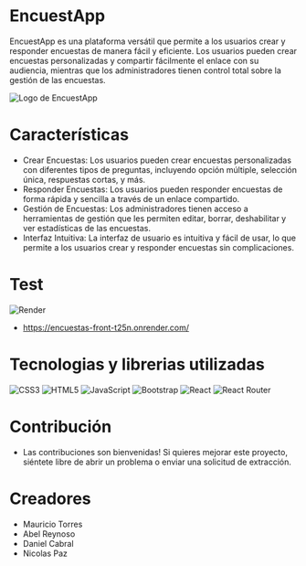 # EncuestApp
EncuestApp es una plataforma versátil que permite a los usuarios crear y responder encuestas de manera fácil y eficiente. Los usuarios pueden crear encuestas personalizadas y compartir fácilmente el enlace con su audiencia, mientras que los administradores tienen control total sobre la gestión de las encuestas.

![Logo de EncuestApp](./assets/logo.jpg)

# Características
- Crear Encuestas: Los usuarios pueden crear encuestas personalizadas con diferentes tipos de preguntas, incluyendo opción múltiple, selección única, respuestas cortas, y más.
- Responder Encuestas: Los usuarios pueden responder encuestas de forma rápida y sencilla a través de un enlace compartido.
- Gestión de Encuestas: Los administradores tienen acceso a herramientas de gestión que les permiten editar, borrar, deshabilitar y ver estadísticas de las encuestas.
- Interfaz Intuitiva: La interfaz de usuario es intuitiva y fácil de usar, lo que permite a los usuarios crear y responder encuestas sin complicaciones.

# Test
![Render](https://img.shields.io/badge/Render-%46E3B7.svg?style=for-the-badge&logo=render&logoColor=white) 
- https://encuestas-front-t25n.onrender.com/

# Tecnologias y librerias utilizadas
![CSS3](https://img.shields.io/badge/css3-%231572B6.svg?style=for-the-badge&logo=css3&logoColor=white) 
![HTML5](https://img.shields.io/badge/html5-%23E34F26.svg?style=for-the-badge&logo=html5&logoColor=white)
![JavaScript](https://img.shields.io/badge/javascript-%23323330.svg?style=for-the-badge&logo=javascript&logoColor=%23F7DF1E) 
![Bootstrap](https://img.shields.io/badge/bootstrap-%238511FA.svg?style=for-the-badge&logo=bootstrap&logoColor=white) 
![React](https://img.shields.io/badge/react-%2320232a.svg?style=for-the-badge&logo=react&logoColor=%2361DAFB) 
![React Router](https://img.shields.io/badge/React_Router-CA4245?style=for-the-badge&logo=react-router&logoColor=white) 

  
# Contribución
- Las contribuciones son bienvenidas! Si quieres mejorar este proyecto, siéntete libre de abrir un problema o enviar una solicitud de extracción.

# Creadores

- Mauricio Torres
- Abel Reynoso
- Daniel Cabral
- Nicolas Paz
